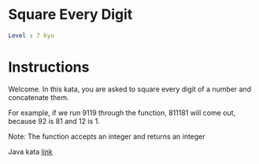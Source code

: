 # Square Every Digit

```yaml
Level : 7 kyu
```

# Instructions

Welcome. In this kata, you are asked to square every digit of a number and concatenate them.

For example, if we run 9119 through the function, 811181 will come out, because 92 is 81 and 12 is 1.

Note: The function accepts an integer and returns an integer

Java kata [link](https://www.codewars.com/kata/546e2562b03326a88e000020/train/java)